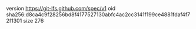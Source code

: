 version https://git-lfs.github.com/spec/v1
oid sha256:d8ca4c9f28256bd8f4177527130abfc4ac2cc3141f199ce4881fdaf4f72f1301
size 276
